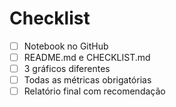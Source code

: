 # Checklist
- [ ] Notebook no GitHub
- [ ] README.md e CHECKLIST.md
- [ ] 3 gráficos diferentes
- [ ] Todas as métricas obrigatórias
- [ ] Relatório final com recomendação
